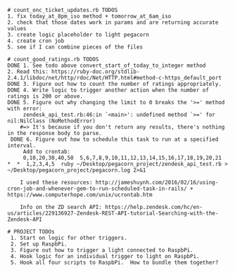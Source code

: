 	# count_onc_ticket_updates.rb TODOS
	1. fix today_at_8pm_iso method + tomorrow_at_6am_iso
	2. check that those dates work in params and are returning accurate values
	3. create logic placeholder to light pegacorn
	4. create cron job
	5. see if I can combine pieces of the files

	# count_good_ratings.rb TODOS
	DONE 1. See todo above convert_start_of_today_to_integer method
	2. Read this: https://ruby-doc.org/stdlib-2.4.1/libdoc/net/http/rdoc/Net/HTTP.html#method-c-https_default_port
	DONE 3. Figure out how to count the number of ratings appropriately.
	DONE 4. Write logic to trigger another action when the number of ratings is 200 or above.
	DONE 5. Figure out why changing the limit to 0 breaks the '>=' method with error:
		 zendesk_api_test.rb:46:in `<main>': undefined method `>=' for nil:NilClass (NoMethodError) 
		#=> It's because if you don't return any results, there's nothing in the response body to parse.
	 DONE 6. Figure out how to schedule this task to run at a specified interval.
		 Add to crontab: 
		 0,10,20,30,40,50  5,6,7,8,9,10,11,12,13,14,15,16,17,18,19,20,21  *  *  1,2,3,4,5  ruby ~/Desktop/pegacorn_project/zendesk_api_test.rb > ~/Desktop/pegacorn_project/pegacorn.log 2>&1

		I used these resources: http://jameshuynh.com/2016/02/16/using-cron-job-and-whenever-gem-to-run-scheduled-task-in-rails/ + https://www.computerhope.com/unix/ucrontab.htm

		Info on the ZD search API: https://help.zendesk.com/hc/en-us/articles/229136927-Zendesk-REST-API-tutorial-Searching-with-the-Zendesk-API
	
	# PROJECT TODOs
	 1. Start on logic for other triggers.
	 2. Set up RaspbPi.
	 3. Figure out how to trigger a light connected to RaspbPi.
	 4. Hook logic for an individual trigger to light on RaspbPi.
	 5. Hook all four scripts to RaspbPi.  How to bundle them together?